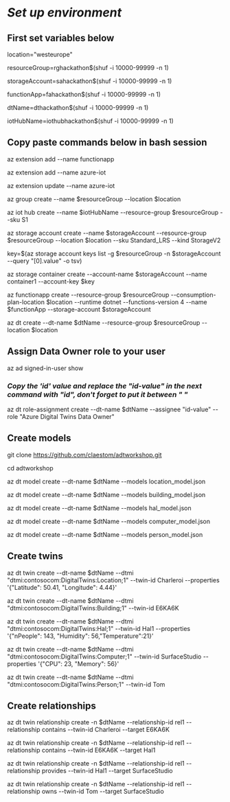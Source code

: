 # *Set up environment*
## First set variables below

location="westeurope" 

resourceGroup=rghackathon$(shuf -i 10000-99999 -n 1)

storageAccount=sahackathon$(shuf -i 10000-99999 -n 1)

functionApp=fahackathon$(shuf -i 10000-99999 -n 1)

dtName=dthackathon$(shuf -i 10000-99999 -n 1)

iotHubName=iothubhackathon$(shuf -i 10000-99999 -n 1)

## Copy paste commands below in bash session

az extension add --name functionapp

az extension add --name azure-iot

az extension update --name azure-iot

az group create --name $resourceGroup --location $location

az iot hub create --name $iotHubName --resource-group $resourceGroup --sku S1 

az storage account create --name $storageAccount --resource-group $resourceGroup --location $location --sku Standard_LRS --kind StorageV2

key=$(az storage account keys list -g $resourceGroup -n $storageAccount --query "[0].value" -o tsv)

az storage container create --account-name $storageAccount --name container1 --account-key $key

az functionapp create --resource-group $resourceGroup --consumption-plan-location $location --runtime dotnet --functions-version 4 --name $functionApp --storage-account $storageAccount

az dt create --dt-name $dtName --resource-group $resourceGroup --location $location 

## Assign Data Owner role to your user

az ad signed-in-user show

### *Copy the 'id' value and replace the "id-value" in the next command with "id", don't forget to put it between " "*

az dt role-assignment create --dt-name $dtName --assignee "id-value" --role "Azure Digital Twins Data Owner"

## Create models

git clone https://github.com/claestom/adtworkshop.git
  
cd adtworkshop

az dt model create --dt-name $dtName --models location_model.json

az dt model create --dt-name $dtName --models building_model.json

az dt model create --dt-name $dtName --models hal_model.json 

az dt model create --dt-name $dtName --models computer_model.json

az dt model create --dt-name $dtName --models person_model.json

## Create twins

az dt twin create  --dt-name $dtName --dtmi "dtmi:contosocom:DigitalTwins:Location;1" --twin-id Charleroi --properties '{\"Latitude\": 50.41, \"Longitude\": 4.44}'

az dt twin create  --dt-name $dtName --dtmi "dtmi:contosocom:DigitalTwins:Building;1" --twin-id E6KA6K

az dt twin create  --dt-name $dtName --dtmi "dtmi:contosocom:DigitalTwins:Hal;1" --twin-id Hal1 --properties '{\"nPeople\": 143, \"Humidity\": 56,\"Temperature\":21}'

az dt twin create  --dt-name $dtName --dtmi "dtmi:contosocom:DigitalTwins:Computer;1" --twin-id SurfaceStudio --properties '{\"CPU\": 23, \"Memory\": 56}'  

az dt twin create  --dt-name $dtName --dtmi "dtmi:contosocom:DigitalTwins:Person;1" --twin-id Tom

## Create relationships

az dt twin relationship create -n $dtName --relationship-id rel1 --relationship contains --twin-id Charleroi --target E6KA6K

az dt twin relationship create -n $dtName --relationship-id rel1 --relationship contains --twin-id E6KA6K --target Hal1    

az dt twin relationship create -n $dtName --relationship-id rel1 --relationship provides --twin-id Hal1 --target SurfaceStudio

az dt twin relationship create -n $dtName --relationship-id rel1 --relationship owns --twin-id Tom --target SurfaceStudio

